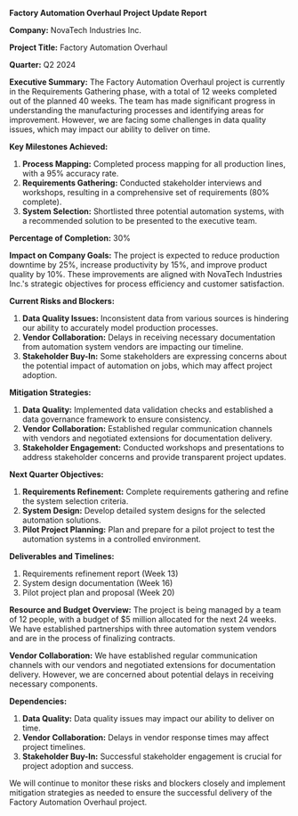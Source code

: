 **Factory Automation Overhaul Project Update Report**

**Company:** NovaTech Industries Inc.

**Project Title:** Factory Automation Overhaul

**Quarter:** Q2 2024

**Executive Summary:**
The Factory Automation Overhaul project is currently in the Requirements Gathering phase, with a total of 12 weeks completed out of the planned 40 weeks. The team has made significant progress in understanding the manufacturing processes and identifying areas for improvement. However, we are facing some challenges in data quality issues, which may impact our ability to deliver on time.

**Key Milestones Achieved:**

1. **Process Mapping:** Completed process mapping for all production lines, with a 95% accuracy rate.
2. **Requirements Gathering:** Conducted stakeholder interviews and workshops, resulting in a comprehensive set of requirements (80% complete).
3. **System Selection:** Shortlisted three potential automation systems, with a recommended solution to be presented to the executive team.

**Percentage of Completion:** 30%

**Impact on Company Goals:**
The project is expected to reduce production downtime by 25%, increase productivity by 15%, and improve product quality by 10%. These improvements are aligned with NovaTech Industries Inc.'s strategic objectives for process efficiency and customer satisfaction.

**Current Risks and Blockers:**

1. **Data Quality Issues:** Inconsistent data from various sources is hindering our ability to accurately model production processes.
2. **Vendor Collaboration:** Delays in receiving necessary documentation from automation system vendors are impacting our timeline.
3. **Stakeholder Buy-In:** Some stakeholders are expressing concerns about the potential impact of automation on jobs, which may affect project adoption.

**Mitigation Strategies:**

1. **Data Quality:** Implemented data validation checks and established a data governance framework to ensure consistency.
2. **Vendor Collaboration:** Established regular communication channels with vendors and negotiated extensions for documentation delivery.
3. **Stakeholder Engagement:** Conducted workshops and presentations to address stakeholder concerns and provide transparent project updates.

**Next Quarter Objectives:**

1. **Requirements Refinement:** Complete requirements gathering and refine the system selection criteria.
2. **System Design:** Develop detailed system designs for the selected automation solutions.
3. **Pilot Project Planning:** Plan and prepare for a pilot project to test the automation systems in a controlled environment.

**Deliverables and Timelines:**

1. Requirements refinement report (Week 13)
2. System design documentation (Week 16)
3. Pilot project plan and proposal (Week 20)

**Resource and Budget Overview:**
The project is being managed by a team of 12 people, with a budget of $5 million allocated for the next 24 weeks. We have established partnerships with three automation system vendors and are in the process of finalizing contracts.

**Vendor Collaboration:** We have established regular communication channels with our vendors and negotiated extensions for documentation delivery. However, we are concerned about potential delays in receiving necessary components.

**Dependencies:**

1. **Data Quality:** Data quality issues may impact our ability to deliver on time.
2. **Vendor Collaboration:** Delays in vendor response times may affect project timelines.
3. **Stakeholder Buy-In:** Successful stakeholder engagement is crucial for project adoption and success.

We will continue to monitor these risks and blockers closely and implement mitigation strategies as needed to ensure the successful delivery of the Factory Automation Overhaul project.